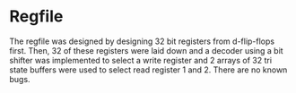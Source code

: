# Regfile
The regfile was designed by designing 32 bit registers from d-flip-flops first. Then, 32 of these registers were laid down and a decoder using a bit shifter was implemented to select a write register and 2 arrays of 32 tri state buffers were used to select read register 1 and 2. There are no known bugs.